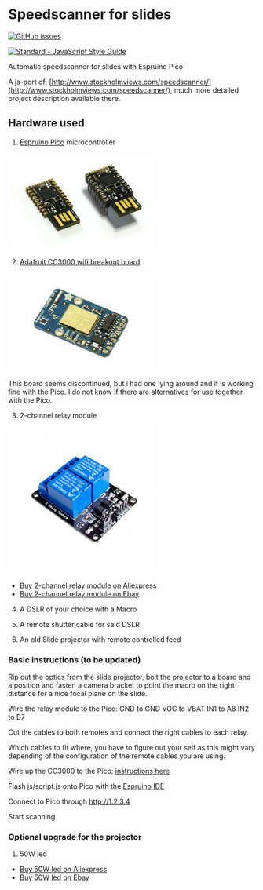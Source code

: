 # Speedscanner for slides
[![GitHub issues](https://img.shields.io/github/issues/marcusasplund/diascanner.svg)](https://github.com/marcusasplund/diascanner/issues)

[![Standard - JavaScript Style Guide](https://cdn.rawgit.com/feross/standard/master/badge.svg)](https://github.com/feross/standard)

Automatic speedscanner for slides with Espruino Pico

A js-port of: [http://www.stockholmviews.com/speedscanner/](http://www.stockholmviews.com/speedscanner/),
much more detailed project description available there. 

## Hardware used

1. [Espruino Pico](http://www.espruino.com/Pico) microcontroller

  ![Espruino Pico](/illustrations/Pico_angled.jpg)

2. [Adafruit CC3000 wifi breakout board](https://learn.adafruit.com/adafruit-cc3000-wifi/cc3000-breakout)
  
  ![CC3000 Adafruit](/illustrations/CC3000_adafruit.jpg)
  
  This board seems discontinued, but i had one lying around and it is working fine with the Pico. I do not know if there are   alternatives for use together with the Pico.

3. 2-channel relay module

  ![2-channel relay module](/illustrations/relay.jpg)
  * [Buy 2-channel relay module on Aliexpress](https://www.aliexpress.com/wholesale?SearchText=2-channel+relay+module)
  * [Buy 2-channel relay module on Ebay](http://www.ebay.com/sch/i.html?_nkw=2+channel+relay+module)

4. A DSLR of your choice with a Macro

5. A remote shutter cable for said DSLR

6. An old Slide projector with remote controlled feed

### Basic instructions (to be updated)

Rip out the optics from the slide projector, bolt the projector to a board and a position and fasten a camera bracket to point the macro on the right distance for a nice focal plane on the slide.

Wire the relay module to the Pico:
GND to GND
VOC to VBAT
IN1 to A8
IN2 to B7

Cut the cables to both remotes and connect the right cables to each relay.

Which cables to fit where, you have to figure out your self as this might vary depending of
the configuration of the remote cables you are using.

Wire up the CC3000 to the Pico: [instructions here](http://www.espruino.com/CC3000)

Flash js/script.js onto Pico with the [Espruino IDE](http://www.espruino.com/Web+IDE)

Connect to Pico through http://1.2.3.4

Start scanning
### Optional upgrade for the projector
1. 50W led

  * [Buy 50W led on Aliexpress](https://www.aliexpress.com/wholesale?SearchText=50w+led+chip)
  * [Buy 50W led on Ebay](http://www.ebay.com/sch/i.html?_nkw=50w+led+chip)
